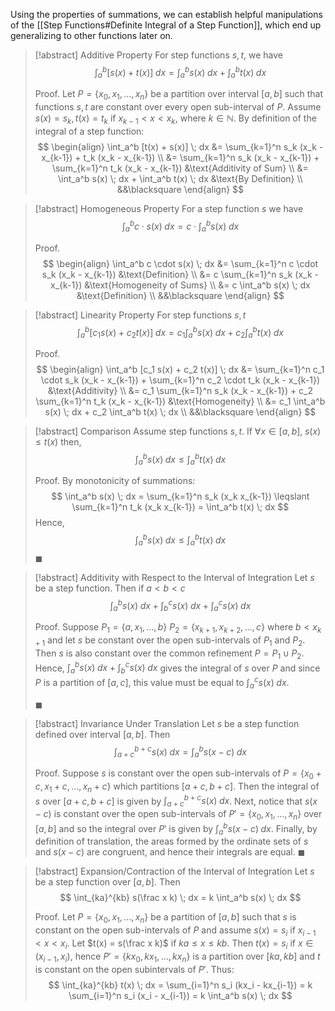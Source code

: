 Using the properties of summations, we can establish helpful manipulations of the [[Step Functions#Definite Integral of a Step Function]], which end up generalizing to other functions later on.

> [!abstract] Additive Property
> For step functions $s, t$, we have
> $$
> \int_a^b [s(x) + t(x)] \; dx = \int_a^b s(x) \; dx + \int_a^b t(x) \; dx
> $$
>
> Proof.
> Let $P = \{ x_0, x_1, \dots, x_n \}$ be a partition over interval $[a, b]$ such that functions $s, t$ are constant over every open sub-interval of $P$. Assume $s(x) = s_k, t(x) = t_k$ if $x_{k-1} \lt x \lt x_k$, where $k \in \mathbb{N}$. By definition of the integral of a step function:
> $$
> \begin{align}
> \int_a^b [t(x) + s(x)] \; dx &= \sum_{k=1}^n s_k (x_k - x_{k-1}) + t_k (x_k - x_{k-1}) \\
> &= \sum_{k=1}^n s_k (x_k - x_{k-1}) + \sum_{k=1}^n t_k (x_k - x_{k-1}) &\text{Additivity of Sum} \\
> &= \int_a^b s(x) \; dx + \int_a^b t(x) \; dx  &\text{By Definition} \\
> &&\blacksquare
> \end{align}
> $$

> [!abstract] Homogeneous Property
> For a step function $s$ we have
> $$
> \int_a^b c \cdot s(x) \; dx = c \cdot \int_a^b s(x) \; dx
> $$
>
> Proof.
> $$
> \begin{align}
> \int_a^b c \cdot s(x) \; dx &= \sum_{k=1}^n c \cdot s_k (x_k - x_{k-1}) &\text{Definition} \\
> &= c \sum_{k=1}^n s_k (x_k - x_{k-1}) &\text{Homogeneity of Sums} \\
> &= c \int_a^b s(x) \; dx &\text{Definition} \\
> &&\blacksquare
> \end{align}
> $$

> [!abstract] Linearity Property
> For step functions $s, t$
> $$
> \int_a^b [c_1 s(x) + c_2 t(x)] \; dx = c_1 \int_a^b s(x) \; dx + c_2 \int_a^b t(x) \; dx
> $$
>
> Proof.
> $$
> \begin{align}
> \int_a^b [c_1 s(x) + c_2 t(x)] \; dx &= \sum_{k=1}^n c_1 \cdot s_k (x_k - x_{k-1}) + \sum_{k=1}^n c_2 \cdot t_k (x_k - x_{k-1}) &\text{Additivity} \\
> &= c_1 \sum_{k=1}^n s_k (x_k - x_{k-1}) + c_2 \sum_{k=1}^n t_k (x_k - x_{k-1}) &\text{Homogeneity} \\
> &= c_1 \int_a^b s(x) \; dx + c_2 \int_a^b t(x) \; dx \\
> &&\blacksquare
> \end{align}
> $$

> [!abstract] Comparison
> Assume step functions $s, t$. If $\forall x \in [a, b], \; s(x) \leqslant t(x)$ then,
> $$
> \int_a^b s(x) \; dx \leqslant \int_a^b t(x) \; dx
> $$
>
> Proof.
> By monotonicity of summations:
> $$
> \int_a^b s(x) \; dx = \sum_{k=1}^n s_k (x_k x_{k-1}) \leqslant \sum_{k=1}^n t_k (x_k x_{k-1}) = \int_a^b t(x) \; dx
> $$
> Hence,
> $$
> \int_a^b s(x) \; dx \leqslant \int_a^b t(x) \; dx
> $$
> $\blacksquare$

> [!abstract] Additivity with Respect to the Interval of Integration
> Let $s$ be a step function. Then if $a \lt b \lt c$
> $$
> \int_a^b s(x) \; dx + \int_b^c s(x) \; dx + \int_a^c s(x) \; dx
> $$
>
> Proof.
> Suppose $P_1 = \{ a, x_1, \dots, b \}$ $P_2 = \{ x_{k+1}, x_{k+2}, \dots, c\}$ where $b < x_{k+1}$ and let $s$ be constant over the open sub-intervals of $P_1$ and $P_2$. Then $s$ is also constant over the common refinement $P = P_1 \cup P_2$. Hence, $\int_a^b s(x) \; dx + \int_b^c s(x) \; dx$ gives the integral of $s$ over $P$ and since $P$ is a partition of $[a, c]$, this value must be equal to $\int_a^c s(x) \; dx$.
>
> $\blacksquare$

> [!abstract] Invariance Under Translation
> Let $s$ be a step function defined over interval $[a, b]$. Then
> $$
> \int_{a+c}^{b+c} s(x) \; dx = \int_{a}^{b} s(x - c) \; dx
> $$
>
> Proof.
> Suppose $s$ is constant over the open sub-intervals of $P = \{x_0 + c, x_1 + c, \dots, x_n + c \}$ which partitions $[a + c,  b + c]$. Then the integral of $s$ over $[a + c, b + c]$ is given by $\int_{a + c}^{b + c} s(x) \; dx$. Next, notice that $s(x - c)$ is constant over the open sub-intervals of $P' = \{ x_0, x_1, \dots, x_n \}$ over $[a, b]$ and so the integral over $P'$ is given by $\int_a^b s(x - c) \; dx$. Finally, by definition of translation, the areas formed by the ordinate sets of $s$ and $s(x - c)$ are congruent, and hence their integrals are equal.
> $\blacksquare$

> [!abstract] Expansion/Contraction of the Interval of Integration
> Let $s$ be a step function over $[a, b]$. Then
> $$
> \int_{ka}^{kb} s(\frac x k) \; dx = k \int_a^b s(x) \; dx
> $$
>
> Proof.
> Let $P = \{ x_0, x_1, \dots, x_n \}$ be a partition of $[a, b]$ such that $s$ is constant on the open sub-intervals of $P$ and assume $s(x) = s_i$ if $x_{i-1} < x < x_i$. Let $t(x) = s(\frac x k)$ if $ka \leqslant x \leqslant kb$. Then $t(x) = s_i$ if $x \in (x_{i-1}, x_i)$, hence $P' = \{ kx_0, kx_1, \dots, kx_n \}$ is a partition over $[ka, kb]$ and $t$ is constant on the open subintervals of $P'$. Thus:
> $$
> \int_{ka}^{kb} t(x) \; dx = \sum_{i=1}^n s_i (kx_i - kx_{i-1}) = k \sum_{i=1}^n s_i (x_i - x_{i-1}) = k \int_a^b s(x) \; dx
> $$
